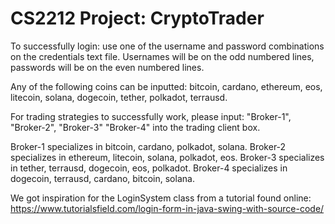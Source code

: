 # CS2212 Project: CryptoTrader
To successfully login: use one of the username and password combinations on the credentials text file. Usernames will be on the odd numbered lines, passwords will be on the even numbered lines.

Any of the following coins can be inputted: bitcoin, cardano, ethereum, eos, litecoin, solana, dogecoin, tether, polkadot, terrausd.

For trading strategies to successfully work, please input: "Broker-1", "Broker-2", "Broker-3" "Broker-4" into the trading client box.

Broker-1 specializes in bitcoin, cardano, polkadot, solana.
Broker-2 specializes in ethereum, litecoin, solana, polkadot, eos.
Broker-3 specializes in tether, terrausd, dogecoin, eos, polkadot.
Broker-4 specializes in dogecoin, terrausd, cardano, bitcoin, solana.

We got inspiration for the LoginSystem class from a tutorial found online: https://www.tutorialsfield.com/login-form-in-java-swing-with-source-code/